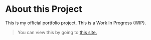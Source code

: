 # About this Project

This is my official portfolio project. 
This is a Work In Progress (WIP).

> You can view this by going to <a href="https://www.darwinmarcelo.cf" target="_blank">this site.</a>
